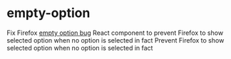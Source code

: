 # empty-option
Fix Firefox [empty option bug](https://bugzilla.mozilla.org/show_bug.cgi?id=46845)
React component to prevent Firefox to show selected option when no option is selected in fact
Prevent Firefox to show selected option when no option is selected in fact
